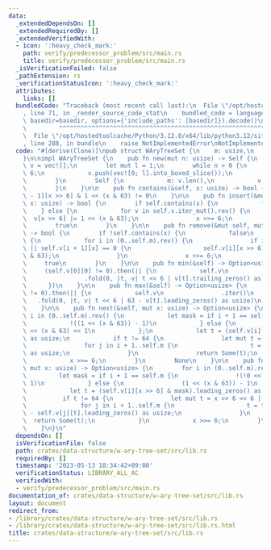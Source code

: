 ```yaml
---
data:
  _extendedDependsOn: []
  _extendedRequiredBy: []
  _extendedVerifiedWith:
  - icon: ':heavy_check_mark:'
    path: verify/predecessor_problem/src/main.rs
    title: verify/predecessor_problem/src/main.rs
  _isVerificationFailed: false
  _pathExtension: rs
  _verificationStatusIcon: ':heavy_check_mark:'
  attributes:
    links: []
  bundledCode: "Traceback (most recent call last):\n  File \"/opt/hostedtoolcache/Python/3.12.0/x64/lib/python3.12/site-packages/onlinejudge_verify/documentation/build.py\"\
    , line 71, in _render_source_code_stat\n    bundled_code = language.bundle(stat.path,\
    \ basedir=basedir, options={'include_paths': [basedir]}).decode()\n          \
    \         ^^^^^^^^^^^^^^^^^^^^^^^^^^^^^^^^^^^^^^^^^^^^^^^^^^^^^^^^^^^^^^^^^^^^^^^^^^^^^^^^^\n\
    \  File \"/opt/hostedtoolcache/Python/3.12.0/x64/lib/python3.12/site-packages/onlinejudge_verify/languages/rust.py\"\
    , line 288, in bundle\n    raise NotImplementedError\nNotImplementedError\n"
  code: "#[derive(Clone)]\npub struct WAryTreeSet {\n    m: usize,\n    v: Box<[Box<[usize]>]>,\n\
    }\n\nimpl WAryTreeSet {\n    pub fn new(mut n: usize) -> Self {\n        let mut\
    \ v = vec![];\n        let mut l = 1;\n        while n > 0 {\n            n >>=\
    \ 6;\n            v.push(vec![0; l].into_boxed_slice());\n            l <<= 6;\n\
    \        }\n        Self {\n            m: v.len(),\n            v: v.into_boxed_slice(),\n\
    \        }\n    }\n\n    pub fn contains(&self, x: usize) -> bool {\n        self.v[self.m\
    \ - 1][x >> 6] & 1 << (x & 63) != 0\n    }\n\n    pub fn insert(&mut self, mut\
    \ x: usize) -> bool {\n        if self.contains(x) {\n            false\n    \
    \    } else {\n            for v in self.v.iter_mut().rev() {\n              \
    \  v[x >> 6] |= 1 << (x & 63);\n                x >>= 6;\n            }\n    \
    \        true\n        }\n    }\n\n    pub fn remove(&mut self, mut x: usize)\
    \ -> bool {\n        if !self.contains(x) {\n            false\n        } else\
    \ {\n            for i in (0..self.m).rev() {\n                if i + 1 == self.m\
    \ || self.v[i + 1][x] == 0 {\n                    self.v[i][x >> 6] ^= 1 << (x\
    \ & 63);\n                }\n                x >>= 6;\n            }\n       \
    \     true\n        }\n    }\n\n    pub fn min(&self) -> Option<usize> {\n   \
    \     (self.v[0][0] != 0).then(|| {\n            self.v\n                .iter()\n\
    \                .fold(0, |t, v| t << 6 | v[t].trailing_zeros() as usize)\n  \
    \      })\n    }\n\n    pub fn max(&self) -> Option<usize> {\n        (self.v[0][0]\
    \ != 0).then(|| {\n            self.v\n                .iter()\n             \
    \   .fold(0, |t, v| t << 6 | 63 - v[t].leading_zeros() as usize)\n        })\n\
    \    }\n\n    pub fn next(&self, mut x: usize) -> Option<usize> {\n        for\
    \ i in (0..self.m).rev() {\n            let mask = if i + 1 == self.m {\n    \
    \            !((1 << (x & 63)) - 1)\n            } else {\n                !0\
    \ << (x & 63) << 1\n            };\n            let t = (self.v[i][x >> 6] & mask).trailing_zeros()\
    \ as usize;\n            if t != 64 {\n                let mut t = x & !63 | t;\n\
    \                for j in i + 1..self.m {\n                    t = t << 6 | self.v[j][t].trailing_zeros()\
    \ as usize;\n                }\n                return Some(t);\n            }\n\
    \            x >>= 6;\n        }\n        None\n    }\n\n    pub fn prev(&self,\
    \ mut x: usize) -> Option<usize> {\n        for i in (0..self.m).rev() {\n   \
    \         let mask = if i + 1 == self.m {\n                !(!0 << (x & 63) <<\
    \ 1)\n            } else {\n                (1 << (x & 63)) - 1\n            };\n\
    \            let t = (self.v[i][x >> 6] & mask).leading_zeros() as usize;\n  \
    \          if t != 64 {\n                let mut t = x >> 6 << 6 | 63 - t;\n \
    \               for j in i + 1..self.m {\n                    t = t << 6 | 63\
    \ - self.v[j][t].leading_zeros() as usize;\n                }\n              \
    \  return Some(t);\n            }\n            x >>= 6;\n        }\n        None\n\
    \    }\n}\n"
  dependsOn: []
  isVerificationFile: false
  path: crates/data-structure/w-ary-tree-set/src/lib.rs
  requiredBy: []
  timestamp: '2023-05-13 18:34:42+09:00'
  verificationStatus: LIBRARY_ALL_AC
  verifiedWith:
  - verify/predecessor_problem/src/main.rs
documentation_of: crates/data-structure/w-ary-tree-set/src/lib.rs
layout: document
redirect_from:
- /library/crates/data-structure/w-ary-tree-set/src/lib.rs
- /library/crates/data-structure/w-ary-tree-set/src/lib.rs.html
title: crates/data-structure/w-ary-tree-set/src/lib.rs
---
```


